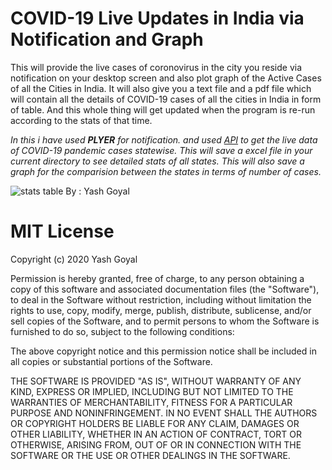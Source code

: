 COVID-19 Live Updates in India via Notification and Graph
=========================================================

This will provide the live cases of coronovirus in the city you reside via notification on your desktop screen and also plot graph of the Active Cases of all the Cities in India. It will also give you a text file and a pdf file which will contain all the details of COVID-19 cases of all the cities in India in form of table. And this whole thing will get updated when the program is re-run according to the stats of that time.

_In this i have used **PLYER** for notification._
_and used [API](https://api.covid19india.org/data.json) to get the live data of COVID-19 pandemic cases statewise._
_This will save a excel file in your current directory to see detailed stats of all states._
_This will also save a graph for the comparision between the states in terms of number of cases._

![stats table](https://github.com/Devilyash/COVID-19-Updates-Tracker/blob/master/image/table.png)
By : Yash Goyal

MIT License
===========

Copyright (c) 2020 Yash Goyal

Permission is hereby granted, free of charge, to any person obtaining a copy
of this software and associated documentation files (the "Software"), to deal
in the Software without restriction, including without limitation the rights
to use, copy, modify, merge, publish, distribute, sublicense, and/or sell
copies of the Software, and to permit persons to whom the Software is
furnished to do so, subject to the following conditions:

The above copyright notice and this permission notice shall be included in all
copies or substantial portions of the Software.

THE SOFTWARE IS PROVIDED "AS IS", WITHOUT WARRANTY OF ANY KIND, EXPRESS OR
IMPLIED, INCLUDING BUT NOT LIMITED TO THE WARRANTIES OF MERCHANTABILITY,
FITNESS FOR A PARTICULAR PURPOSE AND NONINFRINGEMENT. IN NO EVENT SHALL THE
AUTHORS OR COPYRIGHT HOLDERS BE LIABLE FOR ANY CLAIM, DAMAGES OR OTHER
LIABILITY, WHETHER IN AN ACTION OF CONTRACT, TORT OR OTHERWISE, ARISING FROM,
OUT OF OR IN CONNECTION WITH THE SOFTWARE OR THE USE OR OTHER DEALINGS IN THE
SOFTWARE.
